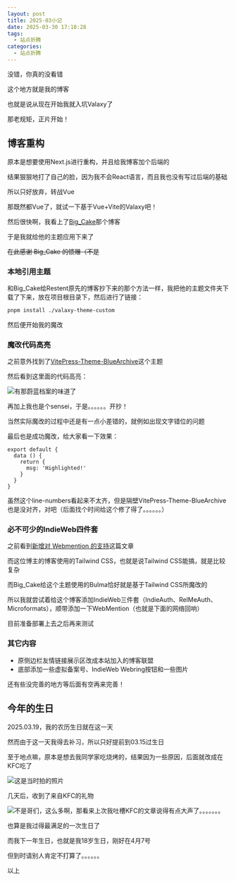 ```yaml
---
layout: post
title: 2025-03小记
date: 2025-03-30 17:18:28
tags:
  - 站点折腾
categories:
  - 站点折腾
---
```

没错，你真的没看错

这个地方就是我的博客

也就是说从现在开始我就入坑Valaxy了

<!-- more -->

那老规矩，正片开始！

## 博客重构

原本是想要使用Next.js进行重构，并且给我博客加个后端的

结果狠狠地打了自己的脸，因为我不会React语言，而且我也没有写过后端的基础

所以只好放弃，转战Vue

那既然都Vue了，就试一下基于Vue+Vite的Valaxy吧！

然后很快啊，我看上了[Big_Cake](https://www.lihaoyu.cn/)那个博客

于是我就给他的主题应用下来了

~~在此感谢 Big_Cake 的馈赠（不是~~

### 本地引用主题

和Big_Cake<psw>给Restent原先的博客抄下来的那个</psw>方法一样，我把他的主题文件夹下载了下来，放在项目根目录下，然后进行了链接：

```bash
pnpm install ./valaxy-theme-custom
```

然后便开始我的魔改

### 魔改代码高亮

之前意外找到了[VitePress-Theme-BlueArchive](https://github.com/Alittfre/VitePress-Theme-BlueArchive)这个主题

然后看到这里面的代码高亮：

![有那蔚蓝档案的味道了](https://images1.blog.sinzmise.top/profile/msedge_gE5LfWQSJO.avif)

再加上我也是个sensei，于是。。。。。。<psw>开抄！</psw>

当然实际魔改的过程中还是有一点小差错的，就例如出现文字错位的问题

最后也是成功魔改，给大家看一下效果：

```js:line-numbers
export default {
  data () {
    return {
      msg: 'Highlighted!'
    }
  }
}
```

<psw>虽然这个line-numbers看起来不太齐，但是隔壁VitePress-Theme-BlueArchive也是没对齐，对吧（后面找个时间给这个修了得了。。。。。。）</psw>

### 必不可少的IndieWeb四件套

之前看到[新增对 Webmention 的支持](https://blog.outv.im/2021/webmention/)这篇文章

而这位博主的博客使用的Tailwind CSS，也就是说Tailwind CSS能搞，就是比较复杂

而Big_Cake给这个主题使用的Bulma恰好就是基于Tailwind CSS所魔改的

所以我就尝试着给这个博客添加IndieWeb三件套（IndieAuth、RelMeAuth、Microformats），顺带添加一下WebMention（也就是下面的网络回响）

目前准备部署上去之后再来测试

### 其它内容

- 原侧边栏友情链接展示区改成本站加入的博客联盟
- 底部添加一些虚拟备案号、IndieWeb Webring按钮和一些图片

还有些没完善的地方等后面有空再来完善！

## 今年的生日

2025.03.19，我的农历生日就在这一天

然而由于这一天我得去补习，所以只好提前到03.15过生日

至于地点嘛，原本是想去我同学家吃烧烤的，结果因为一些原因，后面就改成在KFC吃了

![这是当时拍的照片](https://images1.blog.sinzmise.top/profile/94c0f7e151893c836d8dc2841e3afdb.avif)

几天后，收到了来自KFC的礼物

![不是哥们，这么多啊，那看来上次我吐槽KFC的文章说得有点大声了。。。。。。。](https://images1.blog.sinzmise.top/profile/572cf582a462427bf36e4dc42bff94c.avif)

也算是我过得最满足的一次生日了

而我下一年生日，也就是我18岁生日，刚好在4月7号

但到时请别人肯定不打算了。。。。。。




以上